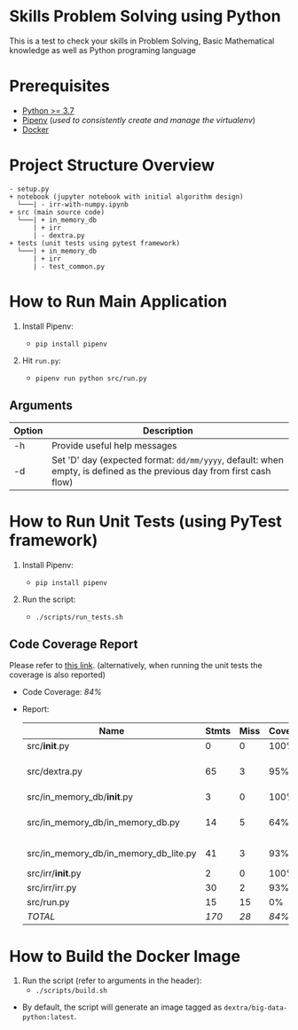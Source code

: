 # Skills Problem Solving using Python

This is a test to check your skills in Problem Solving, Basic Mathematical knowledge as well as Python programing language

# Prerequisites
- [Python >= 3.7](https://www.python.org/downloads/)
- [Pipenv](https://pipenv.pypa.io/en/latest/) (_used to consistently create and manage the virtualenv_)
- [Docker](https://docs.docker.com/get-docker/)

# Project Structure Overview
```
- setup.py
+ notebook (jupyter notebook with initial algorithm design)
  └───| - irr-with-numpy.ipynb
+ src (main source code)
  └───| + in_memory_db
      | + irr
      | - dextra.py
+ tests (unit tests using pytest framework)
  └───| + in_memory_db
      | + irr
      | - test_common.py
```

# How to Run Main Application

1. Install Pipenv:
    - `pip install pipenv`

2. Hit `run.py`:
    - `pipenv run python src/run.py`

## Arguments

| Option | Description |
|--------|-------------|
| -h     | Provide useful help messages |
| -d     | Set 'D' day (expected format: `dd/mm/yyyy`, default: when empty, is defined as the previous day from first cash flow) |

# How to Run Unit Tests (using PyTest framework)

1. Install Pipenv:
    - `pip install pipenv`

2. Run the script:
    - `./scripts/run_tests.sh`

## Code Coverage Report

Please refer to [this link](htmlcov/index.html). (alternatively, when running the unit tests the coverage is also reported)

- Code Coverage: *84%*

- Report:

    | Name |                                    Stmts |  Miss  | Cover   | Missing           |
    | --------------------------------------- |------ |------- |-------- |------------------ |
    | src/__init__.py                         | 0     | 0      | 100%    |                   |
    | src/dextra.py                           | 65    | 3      | 95%     | 91, 119-120       |
    | src/in_memory_db/__init__.py            | 3     | 0      | 100%    |                   |
    | src/in_memory_db/in_memory_db.py        | 14    | 5      | 64%     | 9, 13, 17, 21, 25 |
    | src/in_memory_db/in_memory_db_lite.py   | 41    | 3      | 93%     | 40, 49, 58        |
    | src/irr/__init__.py                     | 2     | 0      | 100%    |                   |
    | src/irr/irr.py                          | 30    | 2      | 93%     | 62, 75            |
    | src/run.py                              | 15    | 15     | 0%      | 3-25              |
    | *TOTAL*                                 | *170* | *28*   | *84%*   |                   |

# How to Build the Docker Image

1. Run the script (refer to arguments in the header):
    - `./scripts/build.sh`

- By default, the script will generate an image tagged as `dextra/big-data-python:latest`.
